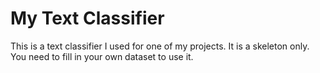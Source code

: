 # My Text Classifier
This is a text classifier I used for one of my projects. It is a skeleton only. You need to fill in your own dataset to use it.

